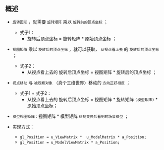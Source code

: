 ## 概述

* `旋转图形` ，就需要 `旋转矩阵` 乘以 `旋转前的顶点坐标` ；
  + 式子1： 
    - 旋转后顶点坐标 = 旋转矩阵 * 原始顶点坐标 ；

* `视图矩阵` 乘以 `旋转后的顶点坐标` ，就可以获取， `从视点看上去` 的 `旋转后的顶点坐标` ；
  + 式子2： 
    - 从视点看上去的 旋转后顶点坐标 = 视图矩阵 * 旋转后的顶点坐标 ；

* `视点移动` 与 `被观察对象` （真个三维世界）移动的 `方向正好相反` ；
  + 式子1 + 式子2：
    - 从视点看上去的 旋转后顶点坐标 = 视图矩阵 * 旋转矩阵 `(模型矩阵)` * 原始顶点坐标；

* `模型视图矩阵` : 视图矩阵 * 模型矩阵 `绘制变换后看到的场景模型` ；

* 实现方式：
  + `gl_Position = u_ViewMatrix *  u_ModelMatrix * a_Position;`
  + `gl_Position = u_ModelViewMatrix * a_Position;`
